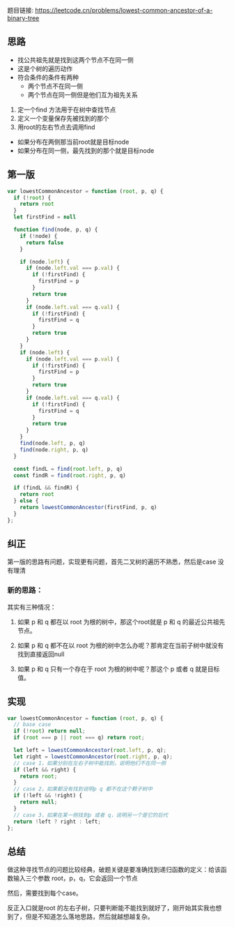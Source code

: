 题目链接: https://leetcode.cn/problems/lowest-common-ancestor-of-a-binary-tree

## 思路
- 找公共祖先就是找到这两个节点不在同一侧
- 这是个树的遍历动作
- 符合条件的条件有两种
  - 两个节点不在同一侧
  - 两个节点在同一侧但是他们互为祖先关系

1. 定一个find 方法用于在树中查找节点
2. 定义一个变量保存先被找到的那个
2. 用root的左右节点去调用find
  - 如果分布在两侧那当前root就是目标node
  - 如果分布在同一侧，最先找到的那个就是目标node


## 第一版
```JavaScript
var lowestCommonAncestor = function (root, p, q) {
  if (!root) {
    return root
  }
  let firstFind = null

  function find(node, p, q) {
    if (!node) {
      return false
    }

    if (node.left) {
      if (node.left.val === p.val) {
        if (!firstFind) {
          firstFind = p
        }
        return true
      }
      if (node.left.val === q.val) {
        if (!firstFind) {
          firstFind = q
        }
        return true
      }
    }
    if (node.left) {
      if (node.left.val === p.val) {
        if (!firstFind) {
          firstFind = p
        }
        return true
      }
      if (node.left.val === q.val) {
        if (!firstFind) {
          firstFind = q
        }
        return true
      }
    }
    find(node.left, p, q)
    find(node.right, p, q)
  }

  const findL = find(root.left, p, q)
  const findR = find(root.right, p, q)

  if (findL && findR) {
    return root
  } else {
    return lowestCommonAncestor(firstFind, p, q)
  }
};
```

## 纠正
第一版的思路有问题，实现更有问题，首先二叉树的遍历不熟悉，然后是case 没有理清


### 新的思路：
其实有三种情况：

1. 如果 p 和 q 都在以 root 为根的树中，那这个root就是 p 和 q 的最近公共祖先节点。

2. 如果 p 和 q 都不在以 root 为根的树中怎么办呢？那肯定在当前子树中就没有找到直接返回null

3. 如果 p 和 q 只有一个存在于 root 为根的树中呢？那这个 p 或者 q 就是目标值。

## 实现
```JavaScript
var lowestCommonAncestor = function (root, p, q) {
  // base case
  if (!root) return null;
  if (root === p || root === q) return root;

  let left = lowestCommonAncestor(root.left, p, q);
  let right = lowestCommonAncestor(root.right, p, q);
  // case 1，如果分别在左右子树中能找到，说明他们不在同一侧
  if (left && right) {
    return root;
  }
  // case 2，如果都没有找到说明p q 都不在这个颗子树中
  if (!left && !right) {
    return null;
  }
  // case 3，如果在某一侧找到p 或者 q，说明另一个是它的后代
  return !left ? right : left;
};
```

## 总结
做这种寻找节点的问题比较经典，破题关键是要准确找到递归函数的定义：给该函数输入三个参数 root，p，q，它会返回一个节点

然后，需要找到每个case。

反正入口就是root 的左右子树，只要判断能不能找到就好了，刚开始其实我也想到了，但是不知道怎么落地思路，然后就越想越复杂。
